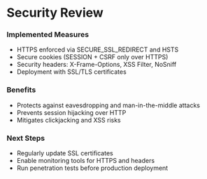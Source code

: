 # Security Review

### Implemented Measures
- HTTPS enforced via SECURE_SSL_REDIRECT and HSTS
- Secure cookies (SESSION + CSRF only over HTTPS)
- Security headers: X-Frame-Options, XSS Filter, NoSniff
- Deployment with SSL/TLS certificates

### Benefits
- Protects against eavesdropping and man-in-the-middle attacks
- Prevents session hijacking over HTTP
- Mitigates clickjacking and XSS risks

### Next Steps
- Regularly update SSL certificates
- Enable monitoring tools for HTTPS and headers
- Run penetration tests before production deployment
